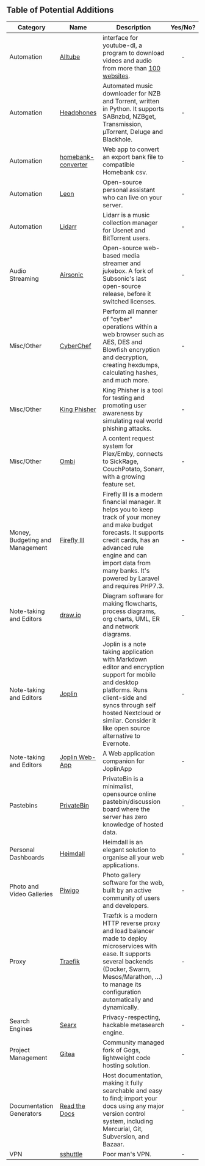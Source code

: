 ## Table of Potential Additions

| Category | Name | Description | Yes/No? |
| --- | --- | --- | :---: |
| Automation | [Alltube](http://www.alltubedownload.net/) | interface for youtube-dl, a program to download videos and audio from more than [100 websites](https://rg3.github.io/youtube-dl/supportedsites.html). | - |
| Automation | [Headphones](https://github.com/rembo10/headphones) | Automated music downloader for NZB and Torrent, written in Python. It supports SABnzbd, NZBget, Transmission, µTorrent, Deluge and Blackhole. | - |
| Automation | [homebank-converter](https://github.com/Binnette/homebank-converter) | Web app to convert an export bank file to compatible Homebank csv. | - |
| Automation | [Leon](https://getleon.ai/) | Open-source personal assistant who can live on your server. | - |
| Automation | [Lidarr](https://lidarr.audio/) | Lidarr is a music collection manager for Usenet and BitTorrent users. | - |
| Audio Streaming | [Airsonic](https://airsonic.github.io/) | Open-source web-based media streamer and jukebox. A fork of Subsonic's last open-source release, before it switched licenses. | - |
| Misc/Other | [CyberChef](https://github.com/gchq/CyberChef) | Perform all manner of "cyber" operations within a web browser such as AES, DES and Blowfish encryption and decryption, creating hexdumps, calculating hashes, and much more. | - |
| Misc/Other | [King Phisher](https://github.com/securestate/king-phisher) | King Phisher is a tool for testing and promoting user awareness by simulating real world phishing attacks. | - |
| Misc/Other | [Ombi](https://ombi.io/) | A content request system for Plex/Emby, connects to SickRage, CouchPotato, Sonarr, with a growing feature set. | - |
| Money, Budgeting and Management | [Firefly III](https://firefly-iii.org/) | Firefly III is a modern financial manager. It helps you to keep track of your money and make budget forecasts. It supports credit cards, has an advanced rule engine and can import data from many banks. It's powered by Laravel and requires PHP7.3. | - |
| Note-taking and Editors | [draw.io](https://draw.io/) | Diagram software for making flowcharts, process diagrams, org charts, UML, ER and network diagrams. | - |
| Note-taking and Editors | [Joplin](https://joplin.cozic.net/) | Joplin is a note taking application with Markdown editor and encryption support for mobile and desktop platforms. Runs client-side and syncs through self hosted Nextcloud or similar. Consider it like open source alternative to Evernote. | - |
| Note-taking and Editors | [Joplin Web-App](https://github.com/foxmask/joplin-web) | A Web application companion for JoplinApp | - | 
| Pastebins | [PrivateBin](https://privatebin.info/) | PrivateBin is a minimalist, opensource online pastebin/discussion board where the server has zero knowledge of hosted data. | - |
| Personal Dashboards | [Heimdall](https://heimdall.site/) | Heimdall is an elegant solution to organise all your web applications. | - |
| Photo and Video Galleries | [Piwigo](http://piwigo.org/) | Photo gallery software for the web, built by an active community of users and developers. | - |
| Proxy | [Traefik](https://traefik.io/) | Træfɪk is a modern HTTP reverse proxy and load balancer made to deploy microservices with ease. It supports several backends (Docker, Swarm, Mesos/Marathon, …) to manage its configuration automatically and dynamically. | - |
| Search Engines | [Searx](https://asciimoo.github.io/searx/) | Privacy-respecting, hackable metasearch engine. | - |
| Project Management | [Gitea](https://gitea.io/) | Community managed fork of Gogs, lightweight code hosting solution. | - |
| Documentation Generators | [Read the Docs](https://docs.readthedocs.org/en/latest/install.html) | Host documentation, making it fully searchable and easy to find; import your docs using any major version control system, including Mercurial, Git, Subversion, and Bazaar. | - |
| VPN | [sshuttle](https://github.com/sshuttle/sshuttle) | Poor man's VPN. | - |
